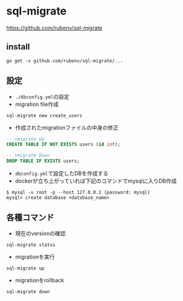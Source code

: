 # sql-migrate
https://github.com/rubenv/sql-migrate

## install
```
go get -v github.com/rubenv/sql-migrate/...
```

## 設定
- `./dbconfig.yml`の設定
- migration file作成
```
sql-migrate new create_users
```
- 作成されたmigrationファイルの中身の修正
```sql
-- +migrate Up
CREATE TABLE IF NOT EXISTS users (id int);

-- +migrate Down
DROP TABLE IF EXISTS users;
```
- `dbconfig.yml`で設定したDBを作成する
- dockerが立ち上がっていれば下記のコマンドでmysqlに入りDB作成
```
$ mysql -u root -p --host 127.0.0.1 (password: mysql)
mysql> create database <database_name>
```

## 各種コマンド
- 現在のversionの確認
```
sql-migrate status
```

- migrationを実行
```
sql-migrate up
```

- migrationをrollback
```
sql-migrate down
```